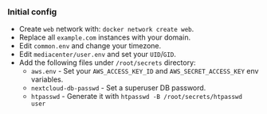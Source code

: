 ### Initial config

* Create `web` network with: `docker network create web`.
* Replace all `example.com` instances with your domain.
* Edit `common.env` and change your timezone.
* Edit `mediacenter/user.env` and set your `UID`/`GID`.
* Add the following files under `/root/secrets` directory:
    * `aws.env` - Set your `AWS_ACCESS_KEY_ID` and `AWS_SECRET_ACCESS_KEY` env variables.
    * `nextcloud-db-passwd` - Set a superuser DB password.
    * `htpasswd` - Generate it with `htpasswd -B /root/secrets/htpasswd user`

